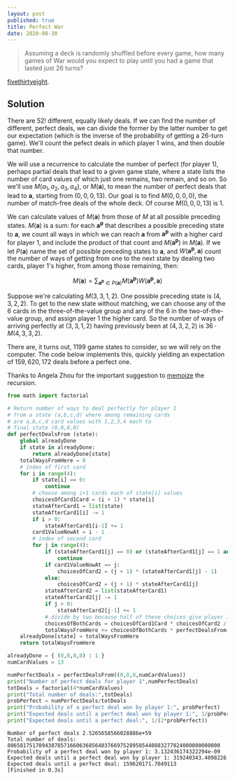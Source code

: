 ```yaml
---
layout: post
published: true
title: Perfect War
date: 2020-08-30
---
```


>Assuming a deck is randomly shuffled before every game, how many games of War would you expect to play until you had a game that lasted just 26 turns?

[fivethirtyeight](https://fivethirtyeight.com/features/can-you-cover-the-globe/).

<!--more-->

## Solution

There are $52!$ different, equally likely deals. If we can find the number of different, perfect deals, we can divide the former by the latter number to get our expectation (which is the inverse of the probability of getting a $26$-turn game). We'll count the pefect deals in which player 1 wins, and then double that number.

We will use a recurrence to calculate the number of perfect (for player 1), perhaps partial deals that lead to a given game state, where a state lists the number of card values of which just one remains, two remain, and so on. So we'll use $M(a_1,a_2,a_3,a_4)$, or $M(\mathbf{a})$, to mean the number of perfect deals that lead to $\mathbf{a}$, starting from $(0,0,0,13)$. Our goal is to find $M(0,0,0,0)$, the number of match-free deals of the whole deck. Of course $M(0,0,0,13)$ is $1$.

We can calculate values of $M(\mathbf{a})$ from those of $M$ at all possible preceding states. $M(\mathbf{a})$ is a sum: for each $\mathbf{a^p}$ that describes a possible preceding state to $\mathbf{a}$, we count all ways in which we can reach $\mathbf{a}$ from $\mathbf{a^p}$ with a higher card for player 1, and include the product of that count and $M(\mathbf{a^p})$ in $M(\mathbf{a})$. If we let $P(\mathbf{a})$ name the set of possible preceding states to $\mathbf{a}$, and $W(\mathbf{a^p},\mathbf{a})$ count the number of ways of getting from one to the next state by dealing two cards, player 1's higher, from among those remaining, then:

$$M(\mathbf{a}) =
\sum_{\mathbf{a^p} \in P(\mathbf{a})} 
M(\mathbf{a^p}) W(\mathbf{a^p},\mathbf{a})$$

Suppose we're calculating $M(3,3,1,2)$. One possible preceding state is $(4,3,2,2)$. To get to the new state without matching, we can choose any of the $6$ cards in the three-of-the-value group and any of the $6$ in the two-of-the-value group, and assign player 1 the higher card. So the number of ways of arriving perfectly at $(3,3,1,2)$ having previously been at $(4,3,2,2)$ is $36 \cdot M(4,3,3,2)$.

There are, it turns out, $1199$ game states to consider, so we will rely on the computer. The code below implements this, quickly yielding an expectation of $159,620,172$ deals before a perfect one.

Thanks to Angela Zhou for the important suggestion to [memoize](https://en.wikipedia.org/wiki/Dynamic_programming) the recursion.

```python
from math import factorial

# Return number of ways to deal perfectly for player 1
# from a state (a,b,c,d) where among remaining cards 
# are a,b,c,d card values with 1,2,3,4 each to
# final state (0,0,0,0)
def perfectDealsFrom (state):
	global alreadyDone
	if state in alreadyDone:
		return alreadyDone[state]
	totalWaysFromHere = 0
	# index of first card
	for i in range(4):
		if state[i] == 0:
			continue
		# choose among i+1 cards each of state[i] values
		choicesOfCard1Card = (i + 1) * state[i]
		stateAfterCard1 = list(state)
		stateAfterCard1[i] -= 1
		if i > 0:
			stateAfterCard1[i-1] += 1
		card1ValueNowAt = i - 1
		# index of second card
		for j in range(4):
			if (stateAfterCard1[j] == 0) or (stateAfterCard1[j] == 1 and card1ValueNowAt == j):
				continue
			if card1ValueNowAt == j:
				choicesOfCard2 = (j + 1) * (stateAfterCard1[j] - 1)
			else:
				choicesOfCard2 = (j + 1) * stateAfterCard1[j]
			stateAfterCard2 = list(stateAfterCard1)
			stateAfterCard2[j] -= 1
			if j > 0:
				stateAfterCard2[j-1] += 1
			# divide by two because half of these choices give player 1 the lower card
			choicesOfBothCards = choicesOfCard1Card * choicesOfCard2 / 2
			totalWaysFromHere += choicesOfBothCards * perfectDealsFrom(tuple(stateAfterCard2))
	alreadyDone[state] = totalWaysFromHere
	return totalWaysFromHere

alreadyDone = { (0,0,0,0) : 1 }
numCardValues = 13

numPerfectDeals = perfectDealsFrom((0,0,0,numCardValues))
print("Number of perfect deals for player 1",numPerfectDeals)
totDeals = factorial(4*numCardValues)
print("Total number of deals:",totDeals)
probPerfect = numPerfectDeals/totDeals
print("Probability of a perfect deal won by player 1:", probPerfect)
print("Expected deals until a perfect deal won by player 1:", 1/probPerfect)
print("Expected deals until a perfect deal:", 1/(2*probPerfect))
```

```
Number of perfect deals 2.5265658566028886e+59
Total number of deals: 80658175170943878571660636856403766975289505440883277824000000000000
Probability of a perfect deal won by player 1: 3.132436174322294e-09
Expected deals until a perfect deal won by player 1: 319240343.4098226
Expected deals until a perfect deal: 159620171.7049113
[Finished in 0.3s]
```

<br>
